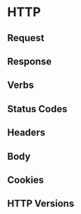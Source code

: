 # HTTP


## Request


## Response


## Verbs


## Status Codes


## Headers


## Body


## Cookies


## HTTP Versions